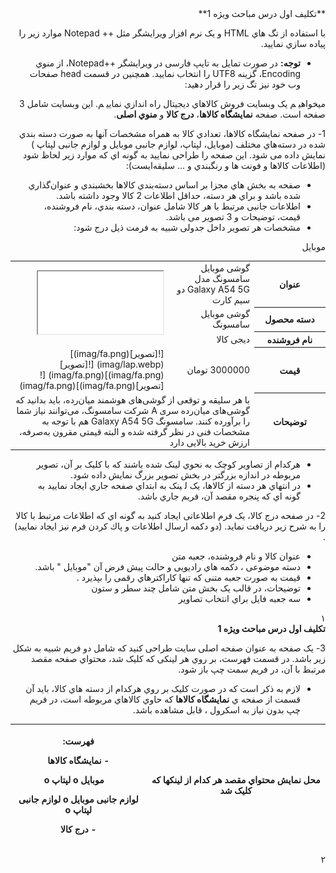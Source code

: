 ﻿
<div dir="rtl">
**ﺗﮑﻠﯿﻒ اول درس ﻣﺒﺎﺣﺚ وﯾﮋه 1**  

ﺑﺎ اﺳﺘﻔﺎده از ﺗﮓ ﻫﺎي HTML و ﯾﮏ ﻧﺮم اﻓﺰار وﯾﺮاﯾﺸﮕﺮ  ﻣﺜﻞ ++ Notepad ﻣﻮارد زﯾﺮ را ﭘﯿﺎده ﺳﺎزي ﻧﻤﺎﯾﯿﺪ.   

- **ﺗﻮﺟﻪ:** در ﺻﻮرت ﺗﻤﺎﯾﻞ ﺑﻪ ﺗﺎﯾﭗ ﻓﺎرﺳﯽ در وﯾﺮاﯾﺸﮕﺮ ++Notepad، از ﻣﻨﻮي Encoding، ﮔﺰﯾﻨﻪ UTF8 را اﻧﺘﺨﺎب ﻧﻤﺎﯾﯿﺪ. ﻫﻤﭽﻨﯿﻦ در ﻗﺴﻤﺖ head ﺻﻔﺤﺎت وب ﺧﻮد ﻧﯿﺰ ﺗﮓ زﯾﺮ را ﻗﺮار دﻫﯿﺪ:

  <META HTTP-EQUIV="Content-Type" CONTENT="text/html; charset=utf-8"> 

ﻣﯿﺨﻮاﻫﯿ ﻢ ﯾﮏ وﺑﺴﺎﯾﺖ ﻓﺮوش ﮐﺎﻻﻫﺎي دﯾﺠﯿﺘﺎل راه اﻧﺪازي ﻧﻤﺎﯾﯿ ﻢ. اﯾﻦ وﺑﺴﺎﯾﺖ ﺷﺎﻣﻞ 3 ﺻﻔﺤﻪ اﺳﺖ.  ﺻﻔﺤﻪ **ﻧﻤﺎﯾﺸﮕﺎه ﮐﺎﻻﻫﺎ**، **درج ﮐﺎﻻ** و **ﻣﻨﻮي اﺻﻠﯽ**. 

1- در ﺻﻔﺤﻪ ﻧﻤﺎﯾﺸﮕﺎه ﮐﺎﻻﻫﺎ، ﺗﻌﺪادي ﮐﺎﻻ ﺑﻪ ﻫﻤﺮاه ﻣﺸﺨﺼﺎت آﻧﻬﺎ ﺑﻪ ﺻﻮرت دﺳﺘﻪ ﺑﻨﺪي ﺷﺪه در دﺳﺘﻪﻫﺎي ﻣﺨﺘﻠﻒ (ﻣﻮﺑﺎﯾﻞ، ﻟﭙﺘﺎپ، ﻟﻮازم ﺟﺎﻧﺒﯽ ﻣﻮﺑﺎﯾﻞ و ﻟﻮازم ﺟﺎﻧﺒﯽ ﻟﭙﺘﺎپ ) ﻧﻤﺎﯾﺶ داده ﻣﯽ ﺷﻮد. اﯾﻦ ﺻﻔﺤﻪ را ﻃﺮاﺣﯽ ﻧﻤﺎﯾﯿﺪ ﺑﻪ ﮔﻮﻧﻪ اي ﮐﻪ ﻣﻮارد زﯾﺮ ﻟﺤﺎظ ﺷﻮد  (اﻃﻼﻋﺎت ﮐﺎﻻﻫﺎ  و ﻓﻮﻧﺖ ﻫﺎ و رﻧﮕﺒﻨﺪي  و ...  ﺳﻠﯿﻘﻪاﯾﺴﺖ): 

- ﺻﻔﺤﻪ ﺑﻪ ﺑﺨﺶ  ﻫﺎي ﻣﺠﺰا ﺑﺮ اﺳﺎس دﺳﺘﻪﺑﻨﺪي ﮐﺎﻻﻫﺎ ﺑﺨﺸﺒﻨﺪي و ﻋﻨﻮانﮔﺬاري ﺷﺪه ﺑﺎﺷﺪ و ﺑﺮاي ﻫﺮ دﺳﺘﻪ، ﺣﺪاﻗﻞ اﻃﻼﻋﺎت 2 ﮐﺎﻻ وﺟﻮد داﺷﺘﻪ ﺑﺎﺷﺪ.  
- اﻃﻼﻋﺎت ﺟﺎﻧﺒﯽ ﻣﺮﺗﺒﻂ ﺑﺎ ﻫﺮ ﮐﺎﻻ ﺷﺎﻣﻞ ﻋﻨﻮان، دﺳﺘﻪ ﺑﻨﺪي، ﻧﺎم ﻓﺮوﺷﻨﺪه، ﻗﯿﻤﺖ، ﺗﻮﺿﯿﺤﺎت  و 3 ﺗﺼﻮﯾﺮ  ﻣﯽ ﺑﺎﺷﺪ.  
- ﻣﺸﺨﺼﺎت ﻫﺮ ﺗﺼﻮﯾﺮ داﺧﻞ ﺟﺪوﻟﯽ ﺷﺒﯿﻪ ﺑﻪ ﻓﺮﻣﺖ ذﯾﻞ درج ﺷﻮد:  


<div class="container">

<div class="title"><a name="mobile"></a>

موبایل

</div>

<div class="container-box">

<table>

<tbody>

<tr>

<th width="100">عنوان</th>

<td>گوشی موبایل سامسونگ مدل Galaxy A54 5G دو سیم کارت</td>

<td class="photo-container" rowspan="3"><iframe src="imag/fa2.webp" name="mob1" width="200" height="100"></iframe></td>

</tr>

<tr>

<th>دسته محصول</th>

<td>گوشی موبایل سامسونگ</td>

</tr>

<tr>

<th>نام فروشنده</th>

<td>دیجی کالا</td>

</tr>

<tr>

<th>قیمت</th>

<td>3000000 تومان</td>

<td colspan="3" class="link-photo">[![تصویر](imag/fa.png)](imag/lap.webp) [![تصویر](imag/fa.png)](imag/fa.png) [![تصویر](imag/fa.png)](imag/fa.png)</td>

</tr>

<tr>

<th>توضیحات</th>

<td colspan="3">با هر سلیقه و توقعی از گوشی‌های هوشمند میان‌رده، باید بدانید که گوشی‌های میان‌رده سری A شرکت سامسونگ، می‌توانند نیاز شما را برآورده کنند. سامسونگ Galaxy A54 5G هم با توجه به مشخصات فنی در نظر گرفته شده و البته قیمتی مقرون به‌صرفه، ارزش خرید بالایی دارد</td>

</tr>

</tbody>

</table>

</div>

</div>

- ﻫﺮﮐﺪام از ﺗﺼﺎوﯾﺮ ﮐﻮﭼﮏ ﺑﻪ ﻧﺤﻮي ﻟﯿﻨﮏ ﺷﺪه ﺑﺎﺷﻨﺪ ﮐﻪ ﺑﺎ ﮐﻠﯿﮏ ﺑﺮ آن، ﺗﺼﻮﯾﺮ  ﻣﺮﺑﻮﻃﻪ در  اﻧﺪازه ﺑﺰرﮔﺘﺮ  در ﺑﺨﺶ ﺗﺼﻮﯾﺮ ﺑﺰرگ  ﻧﻤﺎﯾﺶ داده ﺷﻮد.  
- در اﻧﺘﻬﺎي ﻫﺮ دﺳﺘﻪ از ﮐﺎﻻﻫﺎ، ﯾﮏ ﻟ ﯿﻨﮏ ﺑﻪ اﺑﺘﺪاي ﺻﻔﺤﻪ ﺟﺎري  اﯾﺠﺎد ﻧﻤﺎﯾﯿﺪ ﺑﻪ ﮔﻮﻧﻪ اي ﮐﻪ ﭘﻨﺠﺮه ﻣﻘﺼﺪ آن، ﻓﺮﯾﻢ ﺟﺎري ﺑﺎﺷﺪ.  

2- در ﺻﻔﺤﻪ درج ﮐﺎﻻ، ﯾﮏ ﻓﺮم اﻃﻼﻋﺎﺗﯽ اﯾﺠﺎد ﮐﻨﯿﺪ ﺑﻪ ﮔﻮﻧﻪ اي ﮐﻪ اﻃﻼﻋﺎت ﻣﺮﺗﺒﻂ ﺑﺎ ﮐﺎﻻ را ﺑﻪ ﺷﺮح زﯾﺮ درﯾﺎﻓﺖ ﻧﻤﺎﯾﺪ. (دو دﮐﻤﻪ ارﺳﺎل اﻃﻼﻋﺎت و ﭘﺎك ﮐﺮدن ﻓﺮم ﻧﯿﺰ اﯾﺠﺎد ﻧﻤﺎﯾﯿﺪ) . 

- ﻋﻨﻮان ﮐﺎﻻ و ﻧﺎم ﻓﺮوﺷﻨﺪه، ﺟﻌﺒﻪ ﻣﺘﻦ  
- دﺳﺘﻪ ﻣﻮﺿﻮﻋﯽ ، دﮐﻤﻪ ﻫﺎي رادﯾﻮﯾﯽ و ﺣﺎﻟﺖ ﭘﯿﺶ ﻓﺮض آن "ﻣﻮﺑﺎﯾﻞ " ﺑﺎﺷﺪ.  
- ﻗﯿﻤﺖ ﺑﻪ ﺻﻮرت ﺟﻌﺒﻪ ﻣﺘﻨﯽ ﮐﻪ ﺗﻨﻬﺎ ﮐﺎراﮐﺘﺮﻫﺎي رﻗﻤﯽ را ﺑﭙﺬﯾﺮد .  
- ﺗﻮﺿﯿﺤﺎت، در ﻗﺎﻟﺐ ﯾﮏ ﺑﺨﺶ ﻣﺘﻦ ﺷﺎﻣﻞ ﭼﻨﺪ ﺳﻄﺮ و ﺳﺘﻮن  
- ﺳﻪ ﺟﻌﺒﻪ ﻓﺎﯾﻞ ﺑﺮاي اﻧﺘﺨﺎب ﺗﺼﺎوﯾﺮ  

١  
**ﺗﮑﻠﯿﻒ اول درس ﻣﺒﺎﺣﺚ وﯾﮋه 1**  

3- ﯾﮏ ﺻﻔﺤﻪ ﺑﻪ ﻋﻨﻮان ﺻﻔﺤﻪ اﺻﻠﯽ ﺳﺎﯾﺖ ﻃﺮاﺣﯽ ﮐﻨﯿﺪ  ﮐﻪ ﺷﺎﻣﻞ دو ﻓﺮﯾﻢ ﺷﺒﯿﻪ ﺑﻪ ﺷﮑﻞ زﯾﺮ ﺑﺎﺷﺪ. در ﻗﺴﻤﺖ ﻓﻬﺮﺳﺖ، ﺑﺮ روي ﻫﺮ ﻟﯿﻨﮑﯽ ﮐﻪ ﮐﻠﯿﮏ ﺷﺪ، ﻣﺤﺘﻮاي ﺻﻔﺤﻪ ﻣﻘﺼﺪ ﻣﺮﺗﺒﻂ ﺑﺎ آن، در ﻓﺮﯾﻢ ﺳﻤﺖ ﭼﭗ ﺑﺎز ﺷﻮد.  

- ﻻزم ﺑﻪ ذﮐﺮ اﺳﺖ ﮐﻪ در ﺻﻮرت ﮐﻠﯿﮏ ﺑﺮ روي ﻫﺮﮐﺪام از دﺳﺘﻪ ﻫﺎي ﮐﺎﻻ، ﺑﺎﯾﺪ آن ﻗﺴﻤﺖ از ﺻﻔﺤﻪ ي **ﻧﻤﺎﯾﺸﮕﺎه ﮐﺎﻻﻫﺎ** ﮐﻪ ﺣﺎوي ﮐﺎﻻﻫﺎي ﻣﺮﺑﻮﻃﻪ اﺳﺖ، در ﻓﺮﯾﻢ ﭼﭗ ﺑﺪون ﻧﯿﺎز ﺑﻪ اﺳﮑﺮول ، ﻗﺎﺑﻞ ﻣﺸﺎﻫﺪه ﺑﺎﺷﺪ.  



|ﻣﺤﻞ ﻧﻤﺎﯾﺶ ﻣﺤﺘﻮاي ﻣﻘﺼﺪ ﻫﺮ ﮐﺪام از ﻟﯿﻨﮑﻬﺎ ﮐﻪ ﮐﻠﯿﮏ ﺷﺪ  |<p>**ﻓﻬﺮﺳﺖ:** </p><p>- ﻧﻤﺎﯾﺸﮕﺎه ﮐﺎﻻﻫﺎ  </p><p>`  `ﻣﻮﺑﺎﯾﻞ  o   ﻟﭙﺘﺎپ  o</p><p>ﻟﻮازم ﺟﺎﻧﺒﯽ ﻣﻮﺑﺎﯾﻞ  o  ﻟﻮازم ﺟﺎﻧﺒﯽ ﻟﭙﺘﺎپ  o</p><p>- درج ﮐﺎﻻ </p>|
| - | - |

٢  



</div>
